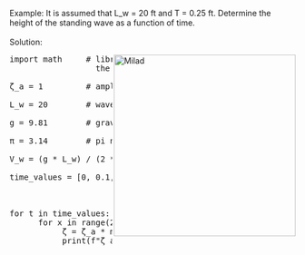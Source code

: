 Example: It is assumed that L_w = 20 ft and T = 0.25 ft. 
         Determine the height of the standing wave as a 
         function of time. <br />
<br />
Solution: 

<image align="right" alt="Milad" width = "320" src="http://up44.ir/previews/c3c5f7dab58aa78702557eeb7517235e.jpg"> 
    
<pre>import math     # library of python for calculate 
                  the calculation of below <br />
ζ_a = 1         # amplitude <br />
L_w = 20        # wave lenght <br />
g = 9.81        # gravity <br />
π = 3.14        # pi number <br />
V_w = (g * L_w) / (2 * π)    # wave velocity <br />
time_values = [0, 0.1, 0.2, 0.3, 1]   # Assuming you want to 
                                       calculate ζ for specific 
                                       time values <br />
for t in time_values:
      for x in range(21):  # Assuming x ranges from 0 to 20 
           ζ = ζ_a * math.sin((2 * π / L_w) * (x - (V_w * t)))
           print(f"ζ at t={t:.1f}, x={x}: {ζ:.4f}")
